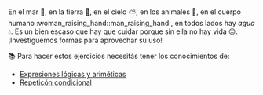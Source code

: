 En el mar :ocean:, en la tierra :seedling:, en el cielo :partly_sunny:, en los animales :horse:, en el cuerpo humano :woman_raising_hand::man_raising_hand:, en todos lados hay _agua_ :droplet:. Es un bien escaso que hay que cuidar porque sin ella no hay vida :pensive:. ¡Investiguemos formas para aprovechar su uso!

:books: Para hacer estos ejercicios necesitás tener los conocimientos de:

* [Expresiones lógicas y ariméticas](https://mumuki.io/primaria.sanluis/chapters/196-antiguas-expresiones)
* [Repeticón condicional](https://mumuki.io/primaria.sanluis/chapters/151-costumbres-entrelazadas)